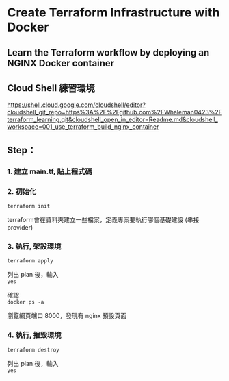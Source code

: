 # Create Terraform Infrastructure with Docker
## Learn the Terraform workflow by deploying an NGINX Docker container

## Cloud Shell 練習環境
https://shell.cloud.google.com/cloudshell/editor?cloudshell_git_repo=https%3A%2F%2Fgithub.com%2FWhaleman0423%2Fterraform_learning.git&cloudshell_open_in_editor=Readme.md&cloudshell_workspace=001_use_terraform_build_nginx_container

## Step：
### 1. 建立 main.tf, 貼上程式碼

### 2. 初始化  
`terraform init`

terraform會在資料夾建立一些檔案，定義專案要執行哪個基礎建設
(串接 provider)

### 3. 執行, 架設環境  
`terraform apply`

列出 plan 後，輸入  
`yes`

確認  
`docker ps -a`

瀏覽網頁端口 8000，發現有 nginx 預設頁面  

### 4. 執行, 摧毀環境  
`terraform destroy`

列出 plan 後，輸入  
`yes`